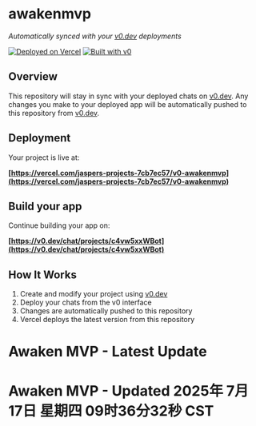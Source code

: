 # awakenmvp

*Automatically synced with your [v0.dev](https://v0.dev) deployments*

[![Deployed on Vercel](https://img.shields.io/badge/Deployed%20on-Vercel-black?style=for-the-badge&logo=vercel)](https://vercel.com/jaspers-projects-7cb7ec57/v0-awakenmvp)
[![Built with v0](https://img.shields.io/badge/Built%20with-v0.dev-black?style=for-the-badge)](https://v0.dev/chat/projects/c4vw5xxWBot)

## Overview

This repository will stay in sync with your deployed chats on [v0.dev](https://v0.dev).
Any changes you make to your deployed app will be automatically pushed to this repository from [v0.dev](https://v0.dev).

## Deployment

Your project is live at:

**[https://vercel.com/jaspers-projects-7cb7ec57/v0-awakenmvp](https://vercel.com/jaspers-projects-7cb7ec57/v0-awakenmvp)**

## Build your app

Continue building your app on:

**[https://v0.dev/chat/projects/c4vw5xxWBot](https://v0.dev/chat/projects/c4vw5xxWBot)**

## How It Works

1. Create and modify your project using [v0.dev](https://v0.dev)
2. Deploy your chats from the v0 interface
3. Changes are automatically pushed to this repository
4. Vercel deploys the latest version from this repository
# Awaken MVP - Latest Update
# Awaken MVP - Updated 2025年 7月17日 星期四 09时36分32秒 CST

